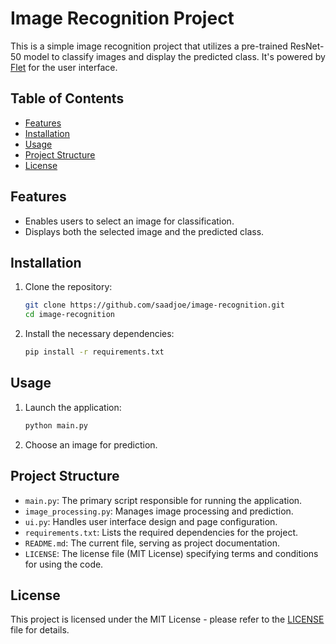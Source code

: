 # Image Recognition Project

This is a simple image recognition project that utilizes a pre-trained ResNet-50 model to classify images and display the predicted class. It's powered by [Flet](https://github.com/fletorg/flet) for the user interface.

## Table of Contents

- [Features](#features)
- [Installation](#installation)
- [Usage](#usage)
- [Project Structure](#project-structure)
- [License](#license)

## Features

- Enables users to select an image for classification.
- Displays both the selected image and the predicted class.

## Installation

1. Clone the repository:

   ```bash
   git clone https://github.com/saadjoe/image-recognition.git
   cd image-recognition
   ```

2. Install the necessary dependencies:

   ```bash
   pip install -r requirements.txt
   ```

## Usage

1. Launch the application:

   ```bash
   python main.py
   ```

2. Choose an image for prediction.

## Project Structure

- `main.py`: The primary script responsible for running the application.
- `image_processing.py`: Manages image processing and prediction.
- `ui.py`: Handles user interface design and page configuration.
- `requirements.txt`: Lists the required dependencies for the project.
- `README.md`: The current file, serving as project documentation.
- `LICENSE`: The license file (MIT License) specifying terms and conditions for using the code.

## License

This project is licensed under the MIT License - please refer to the [LICENSE](https://github.com/saadjoe/image-recognition/blob/main/LICENSE) file for details.